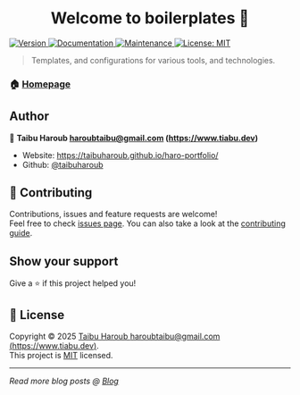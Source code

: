 <h1 align="center">Welcome to boilerplates 👋</h1>
<p>
  <a href="https://www.npmjs.com/package/boilerplates" target="_blank">
    <img alt="Version" src="https://img.shields.io/npm/v/boilerplates.svg">
  </a>
  <a href="https://github.com/taibuharoub/boilerplates#readme" target="_blank">
    <img alt="Documentation" src="https://img.shields.io/badge/documentation-yes-brightgreen.svg" />
  </a>
  <a href="https://github.com/taibuharoub/boilerplates/graphs/commit-activity" target="_blank">
    <img alt="Maintenance" src="https://img.shields.io/badge/Maintained%3F-yes-green.svg" />
  </a>
  <a href="https://github.com/taibuharoub/boilerplates/blob/master/LICENSE" target="_blank">
    <img alt="License: MIT" src="https://img.shields.io/github/license/taibuharoub/boilerplates" />
  </a>
</p>

> Templates, and configurations for various tools, and technologies.

### 🏠 [Homepage](https://github.com/taibuharoub/boilerplates#readme)

## Author

👤 **Taibu Haroub <haroubtaibu@gmail.com> (https://www.tiabu.dev)**

* Website: https://taibuharoub.github.io/haro-portfolio/
* Github: [@taibuharoub](https://github.com/taibuharoub)

## 🤝 Contributing

Contributions, issues and feature requests are welcome!<br />Feel free to check [issues page](https://github.com/taibuharoub/boilerplates/issues). You can also take a look at the [contributing guide](https://github.com/taibuharoub/boilerplates/blob/master/CONTRIBUTING.md).

## Show your support

Give a ⭐️ if this project helped you!

## 📝 License

Copyright © 2025 [Taibu Haroub <haroubtaibu@gmail.com> (https://www.tiabu.dev)](https://github.com/taibuharoub).<br />
This project is [MIT](https://github.com/taibuharoub/boilerplates/blob/master/LICENSE) licensed.

***
_Read more blog posts @ [Blog](https://www.tiabu.dev)_